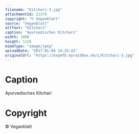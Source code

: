 ```yaml
---
filename: "Kitchari-3.jpg"
attachmentId: 22379
copyright: "© Veganblatt"
source: "Veganblatt"
altText: "Kitchari"
caption: "Ayurvedisches Kitchari"
width: 1800
height: 1126
mimeType: "image/jpeg"
uploadDate: "2017-01-04 14:25:41"
originalUrl: "https://bxq4fb.myraidbox.de/i/Kitchari-3.jpg"
---
```


# Caption

Ayurvedisches Kitchari

# Copyright

© Veganblatt
